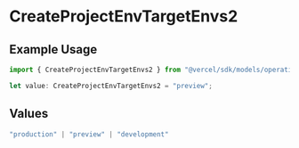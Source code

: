 # CreateProjectEnvTargetEnvs2

## Example Usage

```typescript
import { CreateProjectEnvTargetEnvs2 } from "@vercel/sdk/models/operations/createprojectenv.js";

let value: CreateProjectEnvTargetEnvs2 = "preview";
```

## Values

```typescript
"production" | "preview" | "development"
```